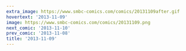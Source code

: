 ```yaml
---
extra_image: https://www.smbc-comics.com/comics/20131109after.gif
hovertext: '2013-11-09'
image: https://www.smbc-comics.com/comics/20131109.png
next_comic: '2013-11-10'
prev_comic: '2013-11-08'
title: '2013-11-09'
---
```


